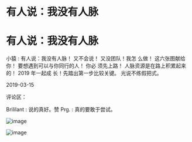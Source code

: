 # 有人说：我没有人脉

# 有人说：我没有人脉

小猿 : 有人说：我没有人脉！ 又不会说！ 又没团队！我怎 么做！ 这六张图献给你！ 要想遇到可以与你同行的人！ 你必 须先上路！ 人脉资源是在路上积累起来的！ 2019 年一起成 长！先踏出第一步比较关键。 光说不练假把式。

2019-03-15

评论区：

Brililant : 说的真好。赞 Prg. : 真的要敢于尝试。

![image](img/Image_042.png)

![image](img/Image_043.png)
